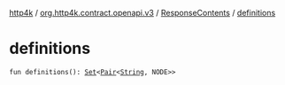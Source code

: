 [http4k](../../index.md) / [org.http4k.contract.openapi.v3](../index.md) / [ResponseContents](index.md) / [definitions](./definitions.md)

# definitions

`fun definitions(): `[`Set`](https://kotlinlang.org/api/latest/jvm/stdlib/kotlin.collections/-set/index.html)`<`[`Pair`](https://kotlinlang.org/api/latest/jvm/stdlib/kotlin/-pair/index.html)`<`[`String`](https://kotlinlang.org/api/latest/jvm/stdlib/kotlin/-string/index.html)`, NODE>>`